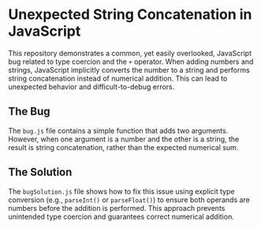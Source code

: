 # Unexpected String Concatenation in JavaScript

This repository demonstrates a common, yet easily overlooked, JavaScript bug related to type coercion and the `+` operator.  When adding numbers and strings, JavaScript implicitly converts the number to a string and performs string concatenation instead of numerical addition. This can lead to unexpected behavior and difficult-to-debug errors.

## The Bug
The `bug.js` file contains a simple function that adds two arguments.  However, when one argument is a number and the other is a string, the result is string concatenation, rather than the expected numerical sum. 

## The Solution
The `bugSolution.js` file shows how to fix this issue using explicit type conversion (e.g., `parseInt()` or `parseFloat()`) to ensure both operands are numbers before the addition is performed.  This approach prevents unintended type coercion and guarantees correct numerical addition.